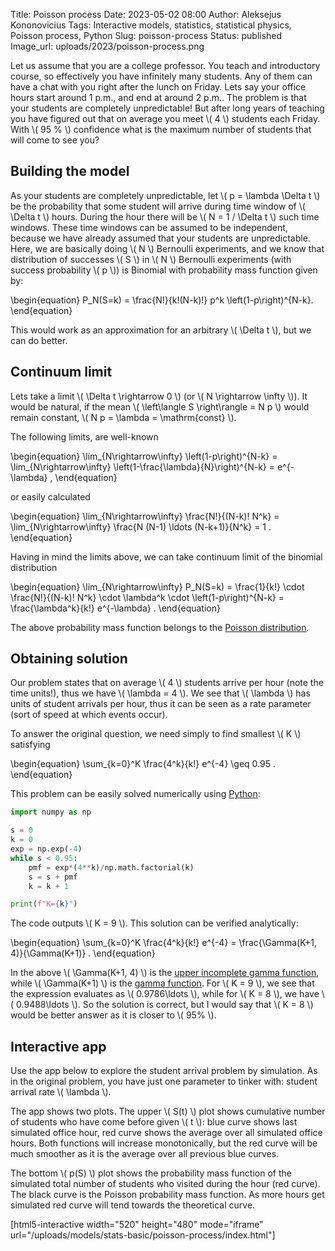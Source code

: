 Title: Poisson process
Date: 2023-05-02 08:00
Author: Aleksejus Kononovicius
Tags: Interactive models, statistics, statistical physics, Poisson process, Python
Slug: poisson-process
Status: published
Image_url: uploads/2023/poisson-process.png

Let us assume that you are a college professor. You teach and introductory
course, so effectively you have infinitely many students. Any of them can
have a chat with you right after the lunch on Friday. Lets say your office
hours start around 1 p.m., and end at around 2 p.m.. The problem is that
your students are completely unpredictable! But after long years of teaching
you have figured out that on average you meet \\\( 4 \\\) students each
Friday. With \\\( 95 \% \\\) confidence what is the maximum number of
students that will come to see you?
<!--more-->

## Building the model

As your students are completely unpredictable, let
\\\( p = \lambda \Delta t \\\) be the probability that some student will
arrive during time window of \\\( \Delta t \\\) hours. During the hour
there will be \\\( N = 1 / \Delta t \\\) such time windows. These time
windows can be assumed to be independent, because we have already assumed
that your students are unpredictable. Here, we are basically doing
\\\( N \\\) Bernoulli experiments, and we know that distribution of
successes \\\( S \\\) in \\\( N \\\) Bernoulli experiments (with success
probability \\\( p \\\)) is Binomial with probability mass function given
by:

\begin{equation}
P\_N(S=k) = \frac{N!}{k!(N-k)!} p^k \left(1-p\right)^{N-k}.
\end{equation}

This would work as an approximation for an arbitrary \\\( \Delta t \\\),
but we can do better.

## Continuum limit

Lets take a limit \\\( \Delta t \rightarrow 0 \\\)
(or \\\( N \rightarrow \infty \\\)). It would be natural, if the mean
\\\( \left\langle S \right\rangle = N p \\\) would remain constant,
\\\( N p = \lambda = \mathrm{const} \\\).

The following limits, are well-known

\begin{equation}
\lim\_{N\rightarrow\infty} \left(1-p\right)^{N-k} =
    \lim\_{N\rightarrow\infty} \left(1-\frac{\lambda}{N}\right)^{N-k} =
    e^{-\lambda} ,
\end{equation}

or easily calculated

\begin{equation}
\lim\_{N\rightarrow\infty} \frac{N!}{(N-k)! N^k} = 
    \lim\_{N\rightarrow\infty} \frac{N (N-1) \ldots (N-k+1)}{N^k} = 1 .
\end{equation}

Having in mind the limits above, we can take continuum limit of the binomial
distribution

\begin{equation}
\lim\_{N\rightarrow\infty} P\_N(S=k) =
    \frac{1}{k!} \cdot \frac{N!}{(N-k)! N^k} \cdot \lambda^k
        \cdot \left(1-p\right)^{N-k} =
    \frac{\lambda^k}{k!} e^{-\lambda} .
\end{equation}

The above probability mass function belongs to the [Poisson
distribution](https://en.wikipedia.org/wiki/Poisson_distribution).

## Obtaining solution

Our problem states that on average \\\( 4 \\\) students arrive per hour
(note the time units!), thus we have \\\( \lambda = 4 \\\). We see that
\\\( \lambda \\\) has units of student arrivals per hour, thus it can be
seen as a rate parameter (sort of speed at which events occur).

To answer the original question, we need simply to find smallest \\\( K \\\)
satisfying

\begin{equation}
\sum\_{k=0}^K \frac{4^k}{k!} e^{-4} \geq 0.95 .
\end{equation}

This problem can be easily solved numerically using [Python](/tag/python/):

```python
import numpy as np

s = 0
k = 0
exp = np.exp(-4)
while s < 0.95:
    pmf = exp*(4**k)/np.math.factorial(k)
    s = s + pmf
    k = k + 1

print(f"K={k}")
```

The code outputs \\\( K = 9 \\\). This solution can be verified analytically:

\begin{equation}
\sum\_{k=0}^K \frac{4^k}{k!} e^{-4} = \frac{\Gamma(K+1, 4)}{\Gamma(K+1)} .
\end{equation}

In the above \\\( \Gamma(K+1, 4) \\\) is the [upper incomplete gamma
function](https://en.wikipedia.org/wiki/Incomplete_gamma_function), while
\\\( \Gamma(K+1) \\\) is the [gamma
function](https://en.wikipedia.org/wiki/Gamma_function). For
\\\( K = 9 \\\), we see that the expression evaluates as
\\\( 0.9786\ldots \\\), while for \\\( K = 8 \\\), we have
\\\( 0.9488\ldots \\\). So the solution is correct, but I would say that
\\\( K = 8 \\\) would be better answer as it is closer to \\\( 95\% \\\).

## Interactive app

Use the app below to explore the student arrival problem by simulation. As
in the original problem, you have just one parameter to tinker with: student
arrival rate \\\( \lambda \\\).

The app shows two plots. The upper \\\( S(t) \\\) plot shows cumulative
number of students who have come before given \\\( t \\\): blue curve shows
last simulated office hour, red curve shows the average over all simulated
office hours. Both functions will increase monotonically, but the red curve
will be much smoother as it is the average over all previous blue curves.

The bottom \\\( p(S) \\\) plot shows the probability mass function of the
simulated total number of students who visited during the hour (red curve).
The black curve is the Poisson probability mass function. As more hours get
simulated red curve will tend towards the theoretical curve.

[html5-interactive width="520" height="480" mode="iframe"
url="/uploads/models/stats-basic/poisson-process/index.html"]
